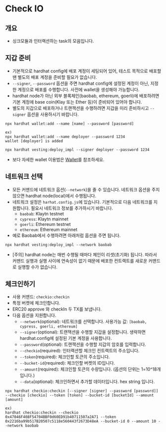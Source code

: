 # Check IO

## 개요
- 싱크모듈과 인터랙션하는 task의 모음입니다.

## 지갑 준비
- 기본적으로 hardhat config에 배포 계정이 세팅되어 있어, 테스트 목적으로 배포할 땐 별도의 배포 계정을 준비할 필요가 없습니다.
- `--signer`, `--password` 옵션을 주면 hardhat config에 설정된 계정이 아닌, 지정한 계정으로 배포를 수행합니다. 사전에 wallet을 생성해야 가능합니다.
- hardhat node가 아닌 외부 블록체인(baobab, ethereum, goerli)에 배포하려면 기본 계정에 base coin(Klay 또는 Ether 등)이 준비되어 있어야 합니다.
- 별도의 지갑으로 배포하거나 트랜잭션을 수행하려면 지갑을 미리 준비하시고 `--signer` 옵션을 사용하시기 바랍니다.

```
npx hardhat wallet:add --name [name] --password [password]

ex)
npx hardhat wallet:add --name deployer --password 1234
wallet [deployer] is added

npx hardhat vesting:deploy_impl --signer deployer --password 1234
```
- 보다 자세한 wallet 이용법은 [Wallet](wallet.md)를 참조하세요.

## 네트워크 선택
- 모든 커맨드에 네트워크 옵션(`--network`)을 줄 수 있습니다. 네트워크 옵션을 주지 않으면 hardhat node(local)에서 수행됩니다.
- 네트워크 설정은 `harhat.config.js`에 있습니다. 기본적으로 다음 네트워크를 지원합니다. 필요시 네트워크 정보를 추가하시기 바랍니다.
  - `baobab`: Klaytn testnet
  - `cypress`: Klaytn mainnet
  - `goerli`: Ethereum testnet
  - `ethereum`: Ethereum mainnet
- 예로 Baobab에서 수행하려면 아래처럼 옵션을 주면 됩니다.

```
npx hardhat vesting:deploy_impl --network baobab
```
- [주의] hardhat node는 매번 수행될 때마다 체인이 리셋(초기화) 됩니다. 따라서 커맨드 실행과 실행 사이에 연속성이 없기 때문에 배포한 컨트랙트를 새로운 커맨드로 실행할 수가 없습니다.

## 체크인하기
- 사용 커맨드: `checkio:checkin`
- 특정 버켓에 체크인합니다.
- ERC20 approve 와 checkIn 두 TX를 보냅니다.
- 다음 옵션을 지원합니다.
  - `--network`(optional): 네트워크를 선택합니다. 사용가능 값: `[baobab, cypress, goerli, ethereum]`
  - `--signer`(optional): 트랜잭션을 수행할 지갑을 설정합니다. 생략하면 hardhat.config에 설정된 기본 계정을 사용합니다.
  - `--password`(optional): 트랜잭션을 수행할 지갑의 암호를 입력합니다.
  - `--checkio`(required): 인터랙션할 체크인 컨트랙트의 주소입니다.
  - `--token`(required): 체크인할 토큰의 주소입니다.
  - `--bucket-id`(required): 체크인할 버켓의 ID입니다.
  - `--amount`(required): 체크인할 토큰의 수량입니다. (옵션의 단위는 1=10^18개 입니다.)
  - `--data`(optional): 체크인하면서 추가할 데이터입니다. hex string 입니다.

```
npx hardhat checkio:checkin [--signer [signer] --password [password]] --checkio [checkio] --token [token] --bucket-id [bucketId] --amount [amount]

ex)
hardhat checkio:checkin --checkio 0x47046F408F54704BBF0d60ED91b40711507a2A71 --token 0x2216ba99b517B20507c5118e560443f2673D48eA --bucket-id 0 --amount 10 --network baobab  
```

